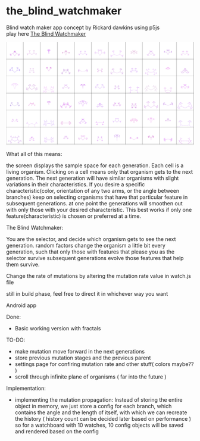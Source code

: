 # the_blind_watchmaker
Blind watch maker app concept by Rickard dawkins using p5js<br>
play here [The Blind Watchmaker](https://cosmoglint.github.io/the_blind_watchmaker/)

![screenshot](./screenshot/shot.png)

What all of this means:

  the screen displays the sample space for each generation. Each cell is a living organism. Clicking on a cell means only that organism gets to the next generation. The next generation will have similar organisms with slight variations in their characteristics. If you desire a specific characteristic(color, orientation of any two arms, or the angle between branches) keep on selecting organisms that have that particular feature in subsequent generations. at one point the generations will smoothen out with only those with your desired characteristic. This best works if only one feature(characteristic) is chosen or preferred at a time.


The Blind Watchmaker:

  You are the selector, and decide which organism gets to see the next generation. random factors change the organism a little bit every generation, such that only those with features that please you as the selector survive subsequent generations evolve those features that help them survive.

  Change the rate of mutations by altering the mutation rate value in watch.js file


still in build phase, feel free to direct it in whichever way you want




Android app

Done:
  - Basic working version with fractals

TO-DO:
  - make mutation move forward in the next generations
  - store previous mutation stages and the previous parent
  - settings page for confiring mutation rate and other stuff( colors maybe?? )
  - scroll through infinite plane of organisms ( far into the future )


Implementation:
  - implementing the mutation propagation: 
      Instead of storing the entire object in memory, we just store a config for each branch, which contains the angle and the 
      length of itself, with which we can recreate the history ( history count can be decided later based on performance )
      so for a watchboard with 10 watches, 10 config objects will be saved and rendered based on the config
